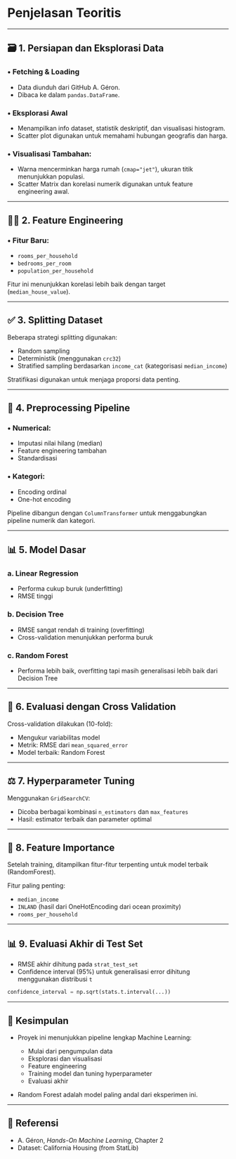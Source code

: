 # Penjelasan Teoritis

---

## 🗃️ 1. Persiapan dan Eksplorasi Data

### • Fetching & Loading

* Data diunduh dari GitHub A. Géron.
* Dibaca ke dalam `pandas.DataFrame`.

### • Eksplorasi Awal

* Menampilkan info dataset, statistik deskriptif, dan visualisasi histogram.
* Scatter plot digunakan untuk memahami hubungan geografis dan harga.

### • Visualisasi Tambahan:

* Warna mencerminkan harga rumah (`cmap="jet"`), ukuran titik menunjukkan populasi.
* Scatter Matrix dan korelasi numerik digunakan untuk feature engineering awal.

---

## 🤸‍♂️ 2. Feature Engineering

### • Fitur Baru:

* `rooms_per_household`
* `bedrooms_per_room`
* `population_per_household`

Fitur ini menunjukkan korelasi lebih baik dengan target (`median_house_value`).

---

## ✅ 3. Splitting Dataset

Beberapa strategi splitting digunakan:

* Random sampling
* Deterministik (menggunakan `crc32`)
* Stratified sampling berdasarkan `income_cat` (kategorisasi `median_income`)

Stratifikasi digunakan untuk menjaga proporsi data penting.

---

## 🔄 4. Preprocessing Pipeline

### • Numerical:

* Imputasi nilai hilang (median)
* Feature engineering tambahan
* Standardisasi

### • Kategori:

* Encoding ordinal
* One-hot encoding

Pipeline dibangun dengan `ColumnTransformer` untuk menggabungkan pipeline numerik dan kategori.

---

## 📊 5. Model Dasar

### a. Linear Regression

* Performa cukup buruk (underfitting)
* RMSE tinggi

### b. Decision Tree

* RMSE sangat rendah di training (overfitting)
* Cross-validation menunjukkan performa buruk

### c. Random Forest

* Performa lebih baik, overfitting tapi masih generalisasi lebih baik dari Decision Tree

---

## 🔢 6. Evaluasi dengan Cross Validation

Cross-validation dilakukan (10-fold):

* Mengukur variabilitas model
* Metrik: RMSE dari `mean_squared_error`
* Model terbaik: Random Forest

---

## ⚖️ 7. Hyperparameter Tuning

Menggunakan `GridSearchCV`:

* Dicoba berbagai kombinasi `n_estimators` dan `max_features`
* Hasil: estimator terbaik dan parameter optimal

---

## 🔹 8. Feature Importance

Setelah training, ditampilkan fitur-fitur terpenting untuk model terbaik (RandomForest).

Fitur paling penting:

* `median_income`
* `INLAND` (hasil dari OneHotEncoding dari ocean proximity)
* `rooms_per_household`

---

## 📊 9. Evaluasi Akhir di Test Set

* RMSE akhir dihitung pada `strat_test_set`
* Confidence interval (95%) untuk generalisasi error dihitung menggunakan distribusi `t`

```python
confidence_interval = np.sqrt(stats.t.interval(...))
```

---

## 💼 Kesimpulan

* Proyek ini menunjukkan pipeline lengkap Machine Learning:

  * Mulai dari pengumpulan data
  * Eksplorasi dan visualisasi
  * Feature engineering
  * Training model dan tuning hyperparameter
  * Evaluasi akhir

* Random Forest adalah model paling andal dari eksperimen ini.

---

## 📖 Referensi

* A. Géron, *Hands-On Machine Learning*, Chapter 2
* Dataset: California Housing (from StatLib)
